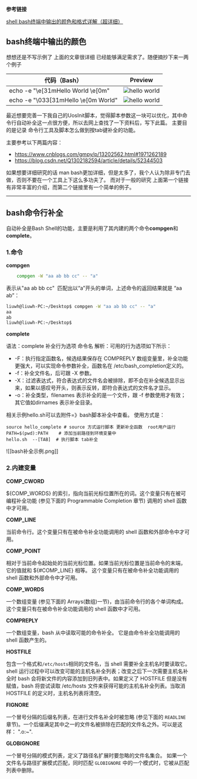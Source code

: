 ```toc
```

**参考链接**

[shell bash终端中输出的颜色和格式详解（超详细）](https://www.cnblogs.com/unclemac/p/12783387.html)

## bash终端中输出的颜色

想想还是不写示例了 上面的文章很详细 已经能够满足需求了。随便摘抄下来一两个例子

| 代码（Bash）                            | Preview                                                           |
| ----------------------------------- | ----------------------------------------------------------------- |
| echo -e  "\e[31mHello World \e[0m"  | ![hello world](https://img-blog.csdnimg.cn/20190619111931351.png) |
| echo -e "\033[31mHello \e[0m World" | ![hello world](https://img-blog.csdnimg.cn/2019061911202157.png)  |

最近想要完善一下我自己的UosInit脚本，觉得脚本参数这一块可以优化，其中命令行自动补全这一点很方便，所以去网上查找了一下资料后，写下此篇。
主要目的是记录 命令行工具及脚本怎么做到按tab键补全的功能。

主要参考以下两篇内容：

- <https://www.cnblogs.com/gmpy/p/13202562.html#1971262189>
- <https://blog.csdn.net/Q1302182594/article/details/52344503>

如果想要详细研究的话 man bash更加详细，但是太多了，我个人认为除非专门去做，否则不要在一个工具上下这么多功夫了。
而对于一般的研究 上面第一个链接有非常丰富的介绍，而第二个链接里有一个简单的例子。

---

## bash命令行补全

自动补全是Bash Shell的功能，主要是利用了其内建的两个命令**compgen**和**complete**。

### 1.命令
**compgen**

```bash
	compgen -W "aa ab bb cc" -- "a"
```

表示从"aa ab bb cc"  匹配出以“a”开头的单词，上述命令的返回结果就是 “aa ab”：

```bash
liuwh@liuwh-PC:~/Desktop$ compgen -W "aa ab bb cc" -- "a"
aa
ab
liuwh@liuwh-PC:~/Desktop$
```

**complete**

语法：complete 补全行为选项 命令名
解析：可用的行为选项如下所示：

- -F：执行指定函数名，候选结果保存在 COMPREPLY 数组变量里，补全功能更强大，可以实现命令参数补全，函数名在 /etc/bash_completion定义的。
- -f：补全文件名，后可跟 -X 参数。
- -X：过滤表达式，符合表达式的文件名会被排除，即不会在补全候选显示出来，如果以感叹号开头，则表示反转，即符合表达式的文件名才显示。
- -o：补全类型，filenames 表示补全的是一个文件，跟 -f 参数使用才有效；其它值如dirnames 表示补全目录。

相关示例hello.sh可以去附件=》bash脚本补全中查看。
使用方式是：

```
source hello_complete # source 方式运行脚本 更新补全函数  root用户运行
PATH=$(pwd):PATH	# 添加当前路径到环境变量中
hello.sh  --[TAB]  # 执行脚本 tab补全
```

![[bash补全示例.png]]

### 2.内建变量

**COMP_CWORD**

${COMP_WORDS} 的索引，指向当前光标位置所在的词。这个变量只有在被可编程补全功能 (参见下面的 Programmable Completion 章节) 调用的 shell 函数中才可用。

**COMP_LINE**

当前命令行。这个变量只有在被命令补全功能调用的 shell 函数和外部命令中才可用。

**COMP_POINT**

相对于当前命令起始处的当前光标位置。如果当前光标位置是当前命令的末端， 它的值就和 ${#COMP_LINE} 相等。 这个变量只有在被命令补全功能调用的 shell 函数和外部命令中才可用。

**COMP_WORDS**

一个数组变量 (参见下面的 Arrays(数组)一节)，由当前命令行的各个单词构成。 这个变量只有在被命令补全功能调用的 shell 函数中才可用。

**COMPREPLY**

一个数组变量，bash 从中读取可能的命令补全。 它是由命令补全功能调用的 shell 函数产生的。

**HOSTFILE**

包含一个格式和`/etc/hosts`相同的文件名，当 shell 需要补全主机名时要读取它。shell 运行过程中可以改变可能的主机名补全列表；改变之后下一次需要主机名补全时 bash 会将新文件的内容添加到旧列表中。如果定义了 HOSTFILE 但是没有赋值，bash 将尝试读取 /etc/hosts 文件来获得可能的主机名补全列表。当取消 HOSTFILE 的定义时，主机名列表将清空。

**FIGNORE**

一个冒号分隔的后缀名列表，在进行文件名补全时被忽略 (参见下面的 `READLINE` 章节)。一个后缀满足其中之一的文件名被排除在匹配的文件名之外。可以是这样： ".o:~".

**GLOBIGNORE**

一个冒号分隔的模式列表，定义了路径名扩展时要忽略的文件名集合。 如果一个文件名与路径扩展模式匹配，同时匹配 `GLOBIGNORE` 中的一个模式时，它被从匹配列表中删除。

